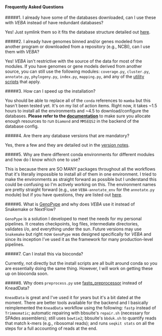 #### Frequently Asked Questions

#####1. I already have some of the databases downloaded, can I use these with *VEBA* instead of have redundant databases?

Yes! Just symlink them so it fits the database structure detailed out [here](https://github.com/jolespin/veba/tree/main/install#database-structure). 

#####2. I already have genomes binned and/or genes modeled from another program or downloaded from a repository (e.g., NCBI), can I use them with *VEBA*? 

Yes! *VEBA* isn't restrictive with the source of the data for most of the modules.  If you have genomes or gene models derived from another source, you can still use the following modules: `coverage.py`, `cluster.py`, `annotate.py`, `phylogeny.py`, `index.py`, `mapping.py`, and any of the [utility scripts](https://github.com/jolespin/veba/tree/main/src/scripts) that apply. 

#####3. How can I speed up the installation?

You should be able to replace all of the `conda` references to `mamba` but this hasn't been tested yet.  It's on my list of action items.  Right now, it takes ~1.5 hours to install all the environments and ~4.5 to download/configure the databases.  **Please refer to the [documentation](https://github.com/jolespin/veba/blob/main/install/README.md)** to make sure you allocate enough resources to run `Diamond` and `MMSEQS2` in the backend of the database config.

#####4. Are there any database versions that are mandatory?

Yes, there a few and they are detailed out in the [version notes](https://github.com/jolespin/veba/blob/main/install/README.md#version-notes).

#####5. Why are there different conda environments for different modules and how do I know which one to use?

This is because there are SO MANY packages throughout all the workflows that it's literally impossible to install all of them in one environment.  I tried to make the environments as straight forward as possible but I understand this could be confusing so I'm actively working on this.  The environment names are pretty straight forward (e.g., use `VEBA-annotate_env` for the `annotate.py` module) but if you have questions, they are listed out [here](https://github.com/jolespin/veba/blob/main/src/README.md).

#####6. What is [GenoPype](https://github.com/jolespin/) and why does *VEBA* use it instead of Snakemake or NextFlow? 

`GenoPype` is a solution I developed to meet the needs for my personal pipelines.  It creates checkpoints, log files, intermediate directories, validates i/o, and everything under the sun.  Future versions may use `Snakemake` but right now `GenoPype` was designed specifically for *VEBA* and since its inception I've used it as the framework for many production-level pipelines.

#####7. Can I install this via bioconda?

Currently, not directly but the install scripts are all built around conda so you are essentially doing the same thing.  However, I will work on getting these up on bioconda soon.


#####8. Why does `preprocess.py` use [fastq_preprocessor](https://github.com/jolespin/fastq_preprocessor) instead of KneadData? 

`KneadData` is great and I've used it for years but it's a bit dated at the moment.  There are better tools available for the backend and I basically reimplemented the `KneadData` workflow using the following: `fastp` instead of `Trimmomatic`; automatic repairing with bbsuite's `repair.sh` (necessary for SPAdes assemblers); still uses `bowtie2`; bbsuite's `bbduk.sh` to quantify reads that match k-mers (e.g., ribosomal reads); and runs `seqkit stats` on all the steps for a full accounting of reads at the end.


